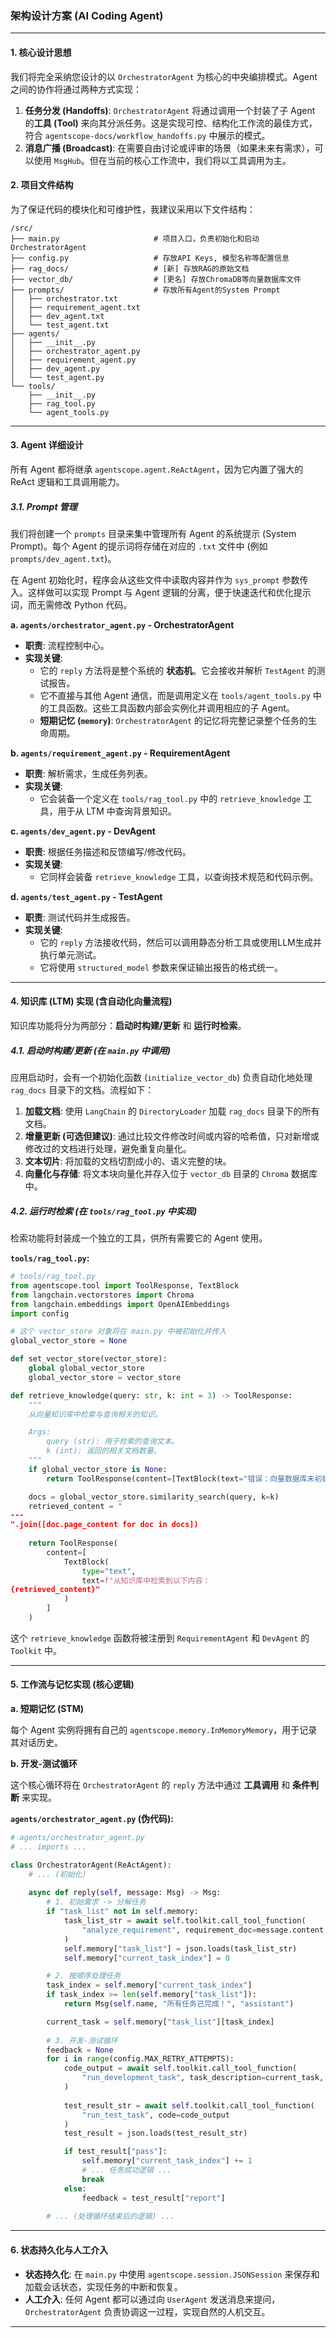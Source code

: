### 架构设计方案 (AI Coding Agent)

---

#### 1. 核心设计思想

我们将完全采纳您设计的以 `OrchestratorAgent` 为核心的中央编排模式。Agent 之间的协作将通过两种方式实现：

1. **任务分发 (Handoffs)**: `OrchestratorAgent` 将通过调用一个封装了子 Agent 的**工具 (Tool)** 来向其分派任务。这是实现可控、结构化工作流的最佳方式，符合 `agentscope-docs/workflow_handoffs.py` 中展示的模式。
2. **消息广播 (Broadcast)**: 在需要自由讨论或评审的场景（如果未来有需求），可以使用 `MsgHub`。但在当前的核心工作流中，我们将以工具调用为主。

#### 2. 项目文件结构

为了保证代码的模块化和可维护性，我建议采用以下文件结构：

```
/src/
├── main.py                     # 项目入口，负责初始化和启动OrchestratorAgent
├── config.py                   # 存放API Keys, 模型名称等配置信息
├── rag_docs/                   # [新] 存放RAG的原始文档
├── vector_db/                  # [更名] 存放ChromaDB等向量数据库文件
├── prompts/                    # 存放所有Agent的System Prompt
│   ├── orchestrator.txt
│   ├── requirement_agent.txt
│   ├── dev_agent.txt
│   └── test_agent.txt
├── agents/
│   ├── __init__.py
│   ├── orchestrator_agent.py
│   ├── requirement_agent.py
│   ├── dev_agent.py
│   └── test_agent.py
└── tools/
    ├── __init__.py
    ├── rag_tool.py
    └── agent_tools.py
```

---

#### 3. Agent 详细设计

所有 Agent 都将继承 `agentscope.agent.ReActAgent`，因为它内置了强大的 ReAct 逻辑和工具调用能力。

##### 3.1. Prompt 管理

我们将创建一个 `prompts` 目录来集中管理所有 Agent 的系统提示 (System Prompt)。每个 Agent 的提示词将存储在对应的 `.txt` 文件中 (例如 `prompts/dev_agent.txt`)。

在 Agent 初始化时，程序会从这些文件中读取内容并作为 `sys_prompt` 参数传入。这样做可以实现 Prompt 与 Agent 逻辑的分离，便于快速迭代和优化提示词，而无需修改 Python 代码。

**a. `agents/orchestrator_agent.py` - OrchestratorAgent**

- **职责**: 流程控制中心。
- **实现关键**:
  - 它的 `reply` 方法将是整个系统的 **状态机**。它会接收并解析 `TestAgent` 的测试报告。
  - 它不直接与其他 Agent 通信，而是调用定义在 `tools/agent_tools.py` 中的工具函数。这些工具函数内部会实例化并调用相应的子 Agent。
  - **短期记忆 (`memory`)**: `OrchestratorAgent` 的记忆将完整记录整个任务的生命周期。

**b. `agents/requirement_agent.py` - RequirementAgent**

- **职责**: 解析需求，生成任务列表。
- **实现关键**:
  - 它会装备一个定义在 `tools/rag_tool.py` 中的 `retrieve_knowledge` 工具，用于从 LTM 中查询背景知识。

**c. `agents/dev_agent.py` - DevAgent**

- **职责**: 根据任务描述和反馈编写/修改代码。
- **实现关键**:
  - 它同样会装备 `retrieve_knowledge` 工具，以查询技术规范和代码示例。

**d. `agents/test_agent.py` - TestAgent**

- **职责**: 测试代码并生成报告。
- **实现关键**:
  - 它的 `reply` 方法接收代码，然后可以调用静态分析工具或使用LLM生成并执行单元测试。
  - 它将使用 `structured_model` 参数来保证输出报告的格式统一。

---

#### 4. 知识库 (LTM) 实现 (含自动化向量流程)

知识库功能将分为两部分：**启动时构建/更新** 和 **运行时检索**。

##### 4.1. 启动时构建/更新 (在 `main.py` 中调用)

应用启动时，会有一个初始化函数 (`initialize_vector_db`) 负责自动化地处理 `rag_docs` 目录下的文档。流程如下：

1. **加载文档**: 使用 `LangChain` 的 `DirectoryLoader` 加载 `rag_docs` 目录下的所有文档。
2. **增量更新 (可选但建议)**: 通过比较文件修改时间或内容的哈希值，只对新增或修改过的文档进行处理，避免重复向量化。
3. **文本切片**: 将加载的文档切割成小的、语义完整的块。
4. **向量化与存储**: 将文本块向量化并存入位于 `vector_db` 目录的 `Chroma` 数据库中。

##### 4.2. 运行时检索 (在 `tools/rag_tool.py` 中实现)

检索功能将封装成一个独立的工具，供所有需要它的 Agent 使用。

**`tools/rag_tool.py`:**

```python
# tools/rag_tool.py
from agentscope.tool import ToolResponse, TextBlock
from langchain.vectorstores import Chroma
from langchain.embeddings import OpenAIEmbeddings
import config

# 这个 vector_store 对象将在 main.py 中被初始化并传入
global_vector_store = None

def set_vector_store(vector_store):
    global global_vector_store
    global_vector_store = vector_store

def retrieve_knowledge(query: str, k: int = 3) -> ToolResponse:
    """
    从向量知识库中检索与查询相关的知识。

    Args:
        query (str): 用于检索的查询文本。
        k (int): 返回的相关文档数量。
    """
    if global_vector_store is None:
        return ToolResponse(content=[TextBlock(text="错误：向量数据库未初始化。")])

    docs = global_vector_store.similarity_search(query, k=k)
    retrieved_content = "
---
".join([doc.page_content for doc in docs])
    
    return ToolResponse(
        content=[
            TextBlock(
                type="text",
                text=f"从知识库中检索到以下内容：
{retrieved_content}"
            )
        ]
    )
```

这个 `retrieve_knowledge` 函数将被注册到 `RequirementAgent` 和 `DevAgent` 的 `Toolkit` 中。

---

#### 5. 工作流与记忆实现 (核心逻辑)

**a. 短期记忆 (STM)**

每个 Agent 实例将拥有自己的 `agentscope.memory.InMemoryMemory`，用于记录其对话历史。

**b. 开发-测试循环**

这个核心循环将在 `OrchestratorAgent` 的 `reply` 方法中通过 **工具调用** 和 **条件判断** 来实现。

**`agents/orchestrator_agent.py` (伪代码):**

```python
# agents/orchestrator_agent.py
# ... imports ...

class OrchestratorAgent(ReActAgent):
    # ... (初始化)
    
    async def reply(self, message: Msg) -> Msg:
        # 1. 初始需求 -> 分解任务
        if "task_list" not in self.memory:
            task_list_str = await self.toolkit.call_tool_function(
                "analyze_requirement", requirement_doc=message.content
            )
            self.memory["task_list"] = json.loads(task_list_str)
            self.memory["current_task_index"] = 0

        # 2. 按顺序处理任务
        task_index = self.memory["current_task_index"]
        if task_index >= len(self.memory["task_list"]):
            return Msg(self.name, "所有任务已完成！", "assistant")

        current_task = self.memory["task_list"][task_index]
        
        # 3. 开发-测试循环
        feedback = None
        for i in range(config.MAX_RETRY_ATTEMPTS):
            code_output = await self.toolkit.call_tool_function(
                "run_development_task", task_description=current_task, feedback=feedback
            )
            
            test_result_str = await self.toolkit.call_tool_function(
                "run_test_task", code=code_output
            )
            test_result = json.loads(test_result_str)

            if test_result["pass"]:
                self.memory["current_task_index"] += 1
                # ... 任务成功逻辑 ...
                break 
            else:
                feedback = test_result["report"]
        
        # ... (处理循环结束后的逻辑) ...
```

---

#### 6. 状态持久化与人工介入

- **状态持久化**: 在 `main.py` 中使用 `agentscope.session.JSONSession` 来保存和加载会话状态，实现任务的中断和恢复。
- **人工介入**: 任何 Agent 都可以通过向 `UserAgent` 发送消息来提问，`OrchestratorAgent` 负责协调这一过程，实现自然的人机交互。

---
